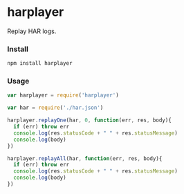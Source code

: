 # harplayer 

Replay HAR logs.

### Install

```sh
npm install harplayer
```

### Usage

```js
var harplayer = require('harplayer')

var har = require('./har.json')

harplayer.replayOne(har, 0, function(err, res, body){
  if (err) throw err
  console.log(res.statusCode + " " + res.statusMessage)
  console.log(body)
})

harplayer.replayAll(har, function(err, res, body){
  if (err) throw err
  console.log(res.statusCode + " " + res.statusMessage)
  console.log(body)
})

```
